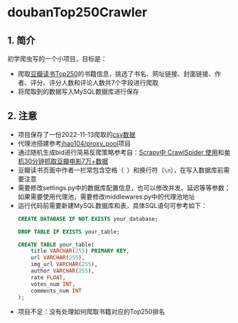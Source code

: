 # doubanTop250Crawler

## 1. 简介
初学爬虫写的一个小项目，目标是：

* 爬取[豆瓣读书Top250](https://book.douban.com/top250)的书籍信息，挑选了书名、网址链接、封面链接、作者、评分、评分人数和评论人数共7个字段进行爬取
* 将爬取到的数据写入MySQL数据库进行保存

## 2. 注意
* 项目保存了一份2022-11-13爬取的[csv数据](douban.csv)
* 代理池搭建参考[jhao104/proxy_pool](https://github.com/jhao104/proxy_pool)项目
* 通过随机生成bid进行简易反爬策略参考自：[Scrapy中 CrawlSpider 使用](https://zhuanlan.zhihu.com/p/84554363)和[单机30分钟抓取豆瓣电影7万+数据](https://zhuanlan.zhihu.com/p/24035574)
* 豆瓣读书页面中作者一栏常包含空格（` `）和换行符（`\n`），在写入数据库前需要注意
* 需要修改settings.py中的数据库配置信息，也可以修改并发、延迟等等参数；如果需要使用代理池，需要修改middlewares.py中的代理池地址
* 运行代码前需要新建MySQL数据库和表，具体SQL语句可参考如下：
    ```SQL
    CREATE DATABASE IF NOT EXISTS your_database;

    DROP TABLE IF EXISTS your_table;

    CREATE TABLE your_table(
        title VARCHAR(255) PRIMARY KEY,
        url VARCHAR(255),
        img_url VARCHAR(255),
        author VARCHAR(255),
        rate FLOAT,
        votes_num INT,
        comments_num INT
    );
    ```
* 项目不足：没有处理如何爬取书籍对应的Top250排名
